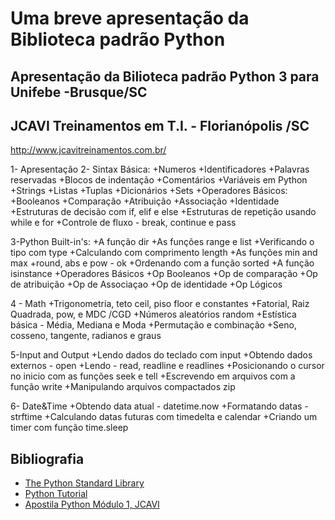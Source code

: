 Uma breve apresentação da Biblioteca padrão Python
==================================================


Apresentação da Bilioteca padrão Python 3  para Unifebe -Brusque/SC
-------------------------------------------------------------------

JCAVI Treinamentos em T.I. - Florianópolis /SC
----------------------------------------------
http://www.jcavitreinamentos.com.br/



1- Apresentação
2- Sintax Básica:
       +Numeros 
       +Identificadores 
       +Palavras reservadas
       +Blocos de indentação 
       +Comentários 
       +Variáveis em Python 
       +Strings
       +Listas 
       +Tuplas 
       +Dicionários
       +Sets 
       +Operadores Básicos:
            +Booleanos 
            +Comparação 
            +Atribuição 
            +Associação 
            +Identidade 
       +Estruturas de decisão com if, elif e else 
       +Estruturas de repetição usando while e for 
       +Controle de fluxo - break, continue e pass 

3-Python Built-in's:
        +A função dir 
        +As funções range e list
        +Verificando o tipo com type
        +Calculando com comprimento length
        +As funções min and max
        +round, abs e  pow - ok
        +Ordenando com  a função sorted
        +A função isinstance
        +Operadores Básicos
            +Op Booleanos
            +Op de comparação
            +Op de atribuição
            +Op de Associaçao
            +Op de identidade
            +Op  Lógicos

4 - Math
        +Trigonometria, teto ceil, piso floor e constantes 
        +Fatorial, Raiz Quadrada, pow, e MDC /CGD 
        +Números aleatórios random
        +Estística básica - Média, Mediana e Moda
        +Permutação e combinação 
        +Seno, cosseno, tangente, radianos e graus

5-Input and Output
        +Lendo dados do teclado com input
        +Obtendo dados externos - open
        +Lendo - read, readline e readlines
        +Posicionando o cursor no inicio com as funções seek e tell
        +Escrevendo em arquivos com a função write
        +Manipulando arquivos compactados zip

6- Date&Time
    +Obtendo data atual - datetime.now
    +Formatando datas - strftime
    +Calculando datas futuras com timedelta e calendar
    +Criando um timer com função time.sleep


Bibliografia
------------
+ [The Python Standard Library](https://docs.python.org/3/library/index.html)
+ [Python Tutorial](https://docs.python.org/3/tutorial/index.html)
+ [Apostila Python Módulo 1, JCAVI](drive.google.com/open?id=1d1GcjenjelR5j3TuYEOmeEOdK18LjeUs)

